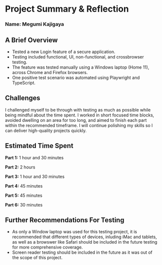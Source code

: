 # **Project Summary & Reflection** 

### **Name:** Megumi Kajigaya


## **A Brief Overview**
- Tested a new Login feature of a secure application.
- Testing included functional, UI, non-functional, and crossbrowser testing. 
- The feature was tested manually using a Windows laptop (Home 11), across Chrome and Firefox browsers.
- One positive test scenario was automated using Playwright and TypeScript.


## **Challenges** 
I challenged myself to be through with testing as much as possible while being mindful about the time spent. I worked in short focused time blocks, avoided dwelling on an area for too long, and aimed to finish each part within the recommended timeframe. I will continue polishing my skills so I can deliver high-quality projects quickly. 


## **Estimated Time Spent**
**Part 1:** 1 hour and 30 minutes

**Part 2:** 2 hours

**Part 3:** 1 hour and 30 minutes

**Part 4:** 45 minutes

**Part 5:** 45 minutes

**Part 6:** 30 minutes


## **Further Recommendations For Testing**
- As only a Window laptop was used for this testing project, it is recommended that different types of devices, inluding iMac and tablets, as well as a browswer like Safari should be included in the future testing for more comprehensive coverage.
- Screen reader testing should be included in the future as it was out of the scope of this project.